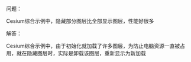 问题：

Cesium综合示例中，隐藏部分图层比全部显示图层，性能好很多

解答：


Cesium综合示例中，由于初始化就加载了许多图层，为防止电脑资源一直被占用，就在隐藏图层时，实际是卸载该图层，重新显示为新加载
